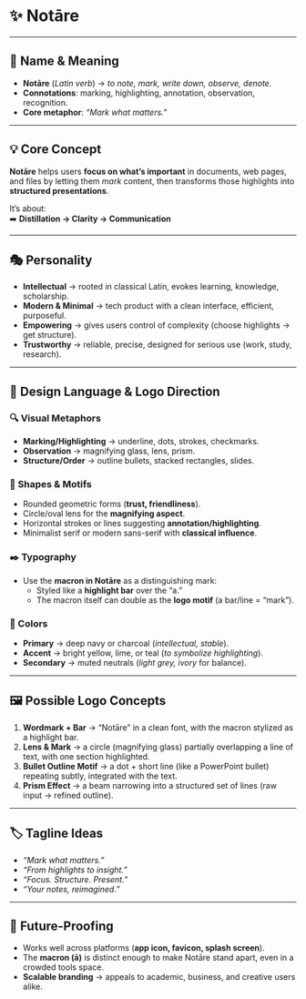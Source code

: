 # ✨ Notāre

---

## 📝 Name & Meaning
- **Notāre** (*Latin verb*) → *to note, mark, write down, observe, denote.*
- **Connotations**: marking, highlighting, annotation, observation, recognition.  
- **Core metaphor**: *“Mark what matters.”*

---

## 💡 Core Concept
**Notāre** helps users **focus on what’s important** in documents, web pages, and files by letting them *mark* content, then transforms those highlights into **structured presentations**.  

It’s about:  
➡️ **Distillation → Clarity → Communication**

---

## 🎭 Personality
- **Intellectual** → rooted in classical Latin, evokes learning, knowledge, scholarship.  
- **Modern & Minimal** → tech product with a clean interface, efficient, purposeful.  
- **Empowering** → gives users control of complexity (choose highlights → get structure).  
- **Trustworthy** → reliable, precise, designed for serious use (work, study, research).  

---

## 🎨 Design Language & Logo Direction

### 🔍 Visual Metaphors
- **Marking/Highlighting** → underline, dots, strokes, checkmarks.  
- **Observation** → magnifying glass, lens, prism.  
- **Structure/Order** → outline bullets, stacked rectangles, slides.  

### 🔷 Shapes & Motifs
- Rounded geometric forms (**trust, friendliness**).  
- Circle/oval lens for the **magnifying aspect**.  
- Horizontal strokes or lines suggesting **annotation/highlighting**.  
- Minimalist serif or modern sans-serif with **classical influence**.  

### ✒️ Typography
- Use the **macron in Notāre** as a distinguishing mark:  
  - Styled like a **highlight bar** over the “a.”  
  - The macron itself can double as the **logo motif** (a bar/line = “mark”).  

### 🎨 Colors
- **Primary** → deep navy or charcoal (*intellectual, stable*).  
- **Accent** → bright yellow, lime, or teal (*to symbolize highlighting*).  
- **Secondary** → muted neutrals (*light grey, ivory* for balance).  

---

## 🖼️ Possible Logo Concepts
1. **Wordmark + Bar** → “Notāre” in a clean font, with the macron stylized as a highlight bar.  
2. **Lens & Mark** → a circle (magnifying glass) partially overlapping a line of text, with one section highlighted.  
3. **Bullet Outline Motif** → a dot + short line (like a PowerPoint bullet) repeating subtly, integrated with the text.  
4. **Prism Effect** → a beam narrowing into a structured set of lines (raw input → refined outline).  

---

## 🏷️ Tagline Ideas
- *“Mark what matters.”*  
- *“From highlights to insight.”*  
- *“Focus. Structure. Present.”*  
- *“Your notes, reimagined.”*  

---

## 🔮 Future-Proofing
- Works well across platforms (**app icon, favicon, splash screen**).  
- The **macron (ā)** is distinct enough to make Notāre stand apart, even in a crowded tools space.  
- **Scalable branding** → appeals to academic, business, and creative users alike.  